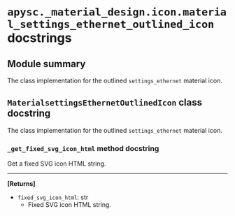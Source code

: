 # `apysc._material_design.icon.material_settings_ethernet_outlined_icon` docstrings

## Module summary

The class implementation for the outlined `settings_ethernet` material icon.

## `MaterialsettingsEthernetOutlinedIcon` class docstring

The class implementation for the outlined `settings_ethernet` material icon.

### `_get_fixed_svg_icon_html` method docstring

Get a fixed SVG icon HTML string.<hr>

**[Returns]**

- `fixed_svg_icon_html`: str
  - Fixed SVG icon HTML string.